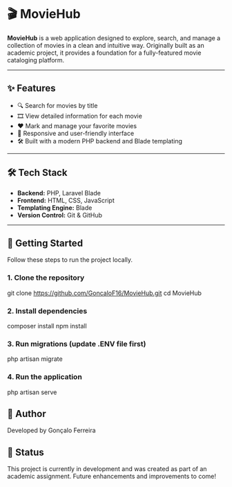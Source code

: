 # 🎬 MovieHub

**MovieHub** is a web application designed to explore, search, and manage a collection of movies in a clean and intuitive way. Originally built as an academic project, it provides a foundation for a fully-featured movie cataloging platform.

---

## ✨ Features

- 🔍 Search for movies by title
- 🎞️ View detailed information for each movie
- ❤️ Mark and manage your favorite movies
- 📱 Responsive and user-friendly interface
- 🛠️ Built with a modern PHP backend and Blade templating

---

## 🛠 Tech Stack

- **Backend:** PHP, Laravel Blade
- **Frontend:** HTML, CSS, JavaScript
- **Templating Engine:** Blade
- **Version Control:** Git & GitHub

---

## 🚀 Getting Started

Follow these steps to run the project locally.

### 1. Clone the repository

git clone https://github.com/GoncaloF16/MovieHub.git
cd MovieHub

### 2. Install dependencies

composer install
npm install

### 3. Run migrations (update .ENV file first)

php artisan migrate

### 4. Run the application

php artisan serve

## 👤 Author

Developed by Gonçalo Ferreira

## 🚧 Status

This project is currently in development and was created as part of an academic assignment. Future enhancements and improvements to come!

